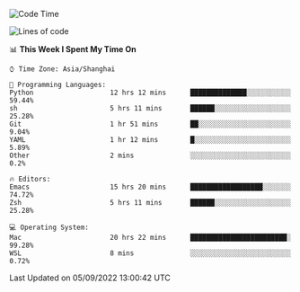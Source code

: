 <!--START_SECTION:waka-->
![Code Time](http://img.shields.io/badge/Code%20Time-847%20hrs%2018%20mins-blue)

![Lines of code](https://img.shields.io/badge/From%20Hello%20World%20I%27ve%20Written-22%20Thousand%20lines%20of%20code-blue)

📊 **This Week I Spent My Time On** 

```text
⌚︎ Time Zone: Asia/Shanghai

💬 Programming Languages: 
Python                   12 hrs 12 mins      ██████████████░░░░░░░░░░░   59.44% 
sh                       5 hrs 11 mins       ██████░░░░░░░░░░░░░░░░░░░   25.28% 
Git                      1 hr 51 mins        ██░░░░░░░░░░░░░░░░░░░░░░░   9.04% 
YAML                     1 hr 12 mins        █░░░░░░░░░░░░░░░░░░░░░░░░   5.89% 
Other                    2 mins              ░░░░░░░░░░░░░░░░░░░░░░░░░   0.2%

🔥 Editors: 
Emacs                    15 hrs 20 mins      ██████████████████░░░░░░░   74.72% 
Zsh                      5 hrs 11 mins       ██████░░░░░░░░░░░░░░░░░░░   25.28%

💻 Operating System: 
Mac                      20 hrs 22 mins      ████████████████████████░   99.28% 
WSL                      8 mins              ░░░░░░░░░░░░░░░░░░░░░░░░░   0.72%

```


 Last Updated on 05/09/2022 13:00:42 UTC
<!--END_SECTION:waka-->
